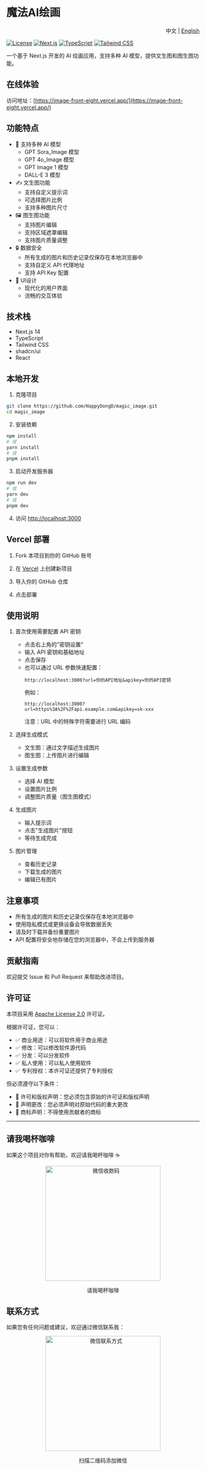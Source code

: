# 魔法AI绘画

<div align="right">中文 | <a href="README-EN.md">English</a></div>

[![License](https://img.shields.io/badge/License-Apache%202.0-blue.svg)](https://opensource.org/licenses/Apache-2.0)
[![Next.js](https://img.shields.io/badge/Next.js-14-black.svg)](https://nextjs.org/)
[![TypeScript](https://img.shields.io/badge/TypeScript-5.0-blue.svg)](https://www.typescriptlang.org/)
[![Tailwind CSS](https://img.shields.io/badge/Tailwind%20CSS-3.0-38B2AC.svg)](https://tailwindcss.com/)

一个基于 Next.js 开发的 AI 绘画应用，支持多种 AI 模型，提供文生图和图生图功能。

## 在线体验

访问地址：[https://image-front-eight.vercel.app/](https://image-front-eight.vercel.app/)

## 功能特点

- 🎨 支持多种 AI 模型
  - GPT Sora_Image 模型
  - GPT 4o_Image 模型
  - GPT Image 1 模型
  - DALL-E 3 模型
- ✍️ 文生图功能
  - 支持自定义提示词
  - 可选择图片比例
  - 支持多种图片尺寸
- 🖼️ 图生图功能
  - 支持图片编辑
  - 支持区域遮罩编辑
  - 支持图片质量调整
- 🔒 数据安全
  - 所有生成的图片和历史记录仅保存在本地浏览器中
  - 支持自定义 API 代理地址
  - 支持 API Key 配置
- 📱 UI设计
  - 现代化的用户界面
  - 流畅的交互体验

## 技术栈

- Next.js 14
- TypeScript
- Tailwind CSS
- shadcn/ui
- React

## 本地开发

1. 克隆项目
```bash
git clone https://github.com/HappyDongD/magic_image.git
cd magic_image
```

2. 安装依赖
```bash
npm install
# 或
yarn install
# 或
pnpm install
```

3. 启动开发服务器
```bash
npm run dev
# 或
yarn dev
# 或
pnpm dev
```

4. 访问 [http://localhost:3000](http://localhost:3000)

## Vercel 部署

1. Fork 本项目到你的 GitHub 账号

2. 在 [Vercel](https://vercel.com) 上创建新项目

3. 导入你的 GitHub 仓库

4. 点击部署

## 使用说明

1. 首次使用需要配置 API 密钥
   - 点击右上角的"密钥设置"
   - 输入 API 密钥和基础地址
   - 点击保存
   - 也可以通过 URL 参数快速配置：
     ```
     http://localhost:3000?url=你的API地址&apikey=你的API密钥
     ```
     例如：
     ```
     http://localhost:3000?url=https%3A%2F%2Fapi.example.com&apikey=sk-xxx
     ```
     注意：URL 中的特殊字符需要进行 URL 编码

2. 选择生成模式
   - 文生图：通过文字描述生成图片
   - 图生图：上传图片进行编辑

3. 设置生成参数
   - 选择 AI 模型
   - 设置图片比例
   - 调整图片质量（图生图模式）

4. 生成图片
   - 输入提示词
   - 点击"生成图片"按钮
   - 等待生成完成

5. 图片管理
   - 查看历史记录
   - 下载生成的图片
   - 编辑已有图片

## 注意事项

- 所有生成的图片和历史记录仅保存在本地浏览器中
- 使用隐私模式或更换设备会导致数据丢失
- 请及时下载并备份重要图片
- API 配置将安全地存储在您的浏览器中，不会上传到服务器

## 贡献指南

欢迎提交 Issue 和 Pull Request 来帮助改进项目。

## 许可证

本项目采用 [Apache License 2.0](https://www.apache.org/licenses/LICENSE-2.0) 许可证。

根据许可证，您可以：
- ✅ 商业用途：可以将软件用于商业用途
- ✅ 修改：可以修改软件源代码
- ✅ 分发：可以分发软件
- ✅ 私人使用：可以私人使用软件
- ✅ 专利授权：本许可证还提供了专利授权

但必须遵守以下条件：
- 📝 许可和版权声明：您必须包含原始的许可证和版权声明
- 📝 声明更改：您必须声明对原始代码的重大更改
- 📝 商标声明：不得使用贡献者的商标

---

## 请我喝杯咖啡

如果这个项目对你有帮助，欢迎请我喝杯咖啡 ☕️

<div align="center">
  <img src="./public/wechat-pay.png" alt="微信收款码" width="300" />
  <p>请我喝杯咖啡</p>
</div>

## 联系方式

如果您有任何问题或建议，欢迎通过微信联系我：

<div align="center">
  <img src="./public/wechat-connect.jpg" alt="微信联系方式" width="300" />
  <p>扫描二维码添加微信</p>
</div>

